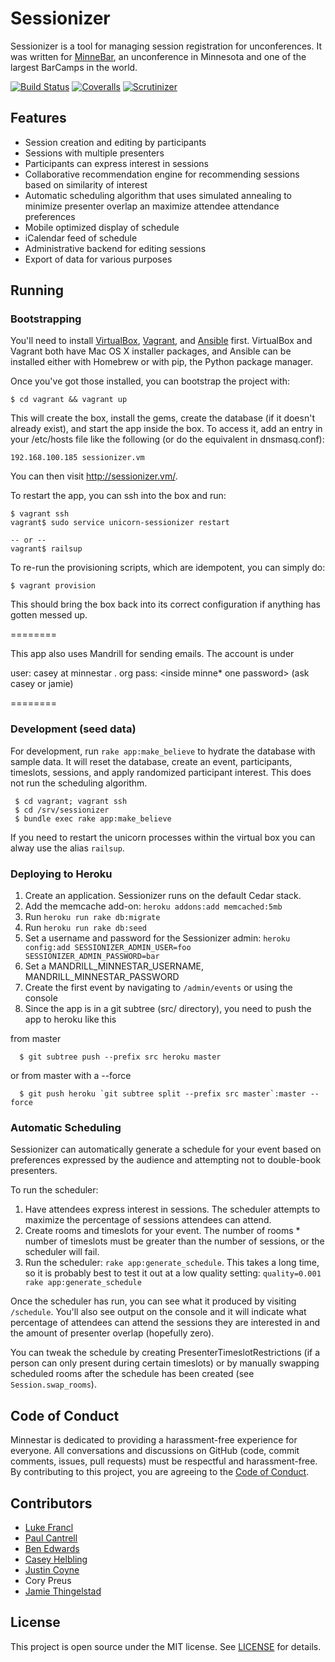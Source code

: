 # Sessionizer

Sessionizer is a tool for managing session registration for unconferences. It was written for [MinneBar](http://minnestar.org/minnebar/), an unconference in Minnesota and one of the largest BarCamps in the world.

[![Build Status](http://img.shields.io/travis/minnestar/sessionizer.svg)](https://travis-ci.org/minnestar/sessionizer) [![Coveralls](http://img.shields.io/coveralls/minnestar/sessionizer.svg)](https://coveralls.io/r/minnestar/sessionizer) [![Scrutinizer](http://img.shields.io/scrutinizer/g/minnestar/sessionizer.svg)](https://scrutinizer-ci.com/g/minnestar/sessionizer/)


## Features

* Session creation and editing by participants
* Sessions with multiple presenters
* Participants can express interest in sessions
* Collaborative recommendation engine for recommending sessions based on similarity of interest
* Automatic scheduling algorithm that uses simulated annealing to minimize presenter overlap an maximize attendee attendance preferences
* Mobile optimized display of schedule
* iCalendar feed of schedule
* Administrative backend for editing sessions
* Export of data for various purposes

## Running

### Bootstrapping

You'll need to install [VirtualBox][], [Vagrant][], and [Ansible][]
first. VirtualBox and Vagrant both have Mac OS X installer packages, and
Ansible can be installed either with Homebrew or with pip, the Python
package manager.

[VirtualBox]: https://www.virtualbox.org/wiki/Downloads
[Vagrant]: http://www.vagrantup.com/downloads.html
[Ansible]: http://docs.ansible.com/intro_installation.html

Once you've got those installed, you can bootstrap the project with:

    $ cd vagrant && vagrant up

This will create the box, install the gems, create the database (if it
doesn't already exist), and start the app inside the box. To access it,
add an entry in your /etc/hosts file like the following (or do the
equivalent in dnsmasq.conf):

    192.168.100.185 sessionizer.vm

You can then visit <http://sessionizer.vm/>.

To restart the app, you can ssh into the box and run:

    $ vagrant ssh
    vagrant$ sudo service unicorn-sessionizer restart

    -- or --
    vagrant$ railsup

To re-run the provisioning scripts, which are idempotent, you can simply do:

    $ vagrant provision

This should bring the box back into its correct configuration if
anything has gotten messed up.

========

This app also uses Mandrill for sending emails. The account is under

user: casey at minnestar . org
pass: <inside minne* one password> (ask casey or jamie)

========

### Development (seed data)

For development, run `rake app:make_believe` to hydrate the database with sample
data. It will reset the database, create an event, participants, timeslots,
sessions, and apply randomized participant interest. This does not run the
scheduling algorithm.

```
 $ cd vagrant; vagrant ssh
 $ cd /srv/sessionizer
 $ bundle exec rake app:make_believe
```

If you need to restart the unicorn processes within the virtual box you
can alway use the alias `railsup`.



### Deploying to Heroku

1. Create an application. Sessionizer runs on the default Cedar stack.
2. Add the memcache add-on: `heroku addons:add memcached:5mb`
3. Run `heroku run rake db:migrate`
4. Run `heroku run rake db:seed`
5. Set a username and password for the Sessionizer admin: `heroku config:add SESSIONIZER_ADMIN_USER=foo SESSIONIZER_ADMIN_PASSWORD=bar`
6. Set a MANDRILL_MINNESTAR_USERNAME, MANDRILL_MINNESTAR_PASSWORD
7. Create the first event by navigating to `/admin/events` or using the
   console
8. Since the app is in a git subtree (src/ directory), you need to push
   the app to heroku like this

from master

```
  $ git subtree push --prefix src heroku master
```

or from master with a --force
```
  $ git push heroku `git subtree split --prefix src master`:master --force
```



### Automatic Scheduling

Sessionizer can automatically generate a schedule for your event based on preferences expressed by the audience and attempting not to double-book presenters.

To run the scheduler:

1. Have attendees express interest in sessions. The scheduler attempts to maximize the percentage of sessions attendees can attend.
2. Create rooms and timeslots for your event. The number of rooms * number of timeslots must be greater than the number of sessions, or the scheduler will fail.
3. Run the scheduler: `rake app:generate_schedule`. This takes a long time, so it is probably best to test it out at a low quality setting: `quality=0.001 rake app:generate_schedule`

Once the scheduler has run, you can see what it produced by visiting `/schedule`. You'll also see output on the console and it will indicate what percentage of attendees can attend the sessions they are interested in and the amount of presenter overlap (hopefully zero).

You can tweak the schedule by creating PresenterTimeslotRestrictions (if a person can only present during certain timeslots) or by manually swapping scheduled rooms after the schedule has been created (see `Session.swap_rooms`).

## Code of Conduct

Minnestar is dedicated to providing a harassment-free experience for everyone. All conversations and discussions on GitHub (code, commit comments, issues, pull requests) must be respectful and harassment-free. By contributing to this project, you are agreeing to the [Code of Conduct](CODE_OF_CONDUCT.md).

## Contributors

* [Luke Francl](http://luke.francl.org)
* [Paul Cantrell](http://innig.net/)
* [Ben Edwards](http://www.alttext.com/)
* [Casey Helbling](http://softwareforgood.com/team)
* [Justin Coyne](https://twitter.com/j_coyne)
* Cory Preus
* [Jamie Thingelstad](http://thingelstad.com/)

## License

This project is open source under the MIT license. See [LICENSE](src/LICENSE.txt) for details.
